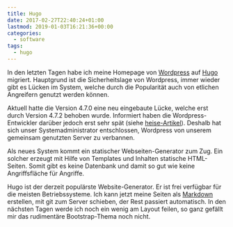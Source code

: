 ```yaml
---
title: Hugo
date: 2017-02-27T22:40:24+01:00
lastmod: 2019-01-03T16:21:36+00:00
categories:
  - software
tags:
  - hugo
---
```

In den letzten Tagen habe ich meine Homepage von [Wordpress](https://wordpress.org/) auf [Hugo](https://gohugo.io/) migriert. Hauptgrund ist die Sicherheitslage von Wordpress, immer wieder gibt es Lücken im System, welche durch die Popularität auch von etlichen Angreifern genutzt werden können. 

<!--more-->

Aktuell hatte die Version 4.7.0 eine neu eingebaute Lücke, welche erst durch 
Version 4.7.2 behoben wurde. Informiert haben die Wordpress-Entwickler darüber jedoch erst sehr spät 
(siehe [heise-Artikel](https://www.heise.de/newsticker/meldung/WordPress-4-7-2-Entwickler-verschweigen-kritische-Sicherheitsluecke-3616398.html)). Deshalb hat sich unser Systemadministrator entschlossen, Wordpress von unserem gemeinsam genutzten Server zu verbannen. 

Als neues System kommt ein statischer Webseiten-Generator zum Zug. Ein solcher erzeugt mit Hilfe von Templates und Inhalten statische HTML-Seiten. Somit gibt es keine Datenbank und damit so gut wie keine Angriffsfläche für Angriffe. 

Hugo ist der derzeit populärste Website-Generator. Er ist frei verfügbar für die meisten Betriebssysteme. Ich kann jetzt meine Seiten als 
[Markdown](http://daringfireball.net/projects/markdown/) erstellen, mit git zum Server schieben, der Rest passiert automatisch. In den nächsten Tagen werde ich noch ein wenig am Layout feilen, so ganz gefällt mir das rudimentäre Bootstrap-Thema noch nicht. 